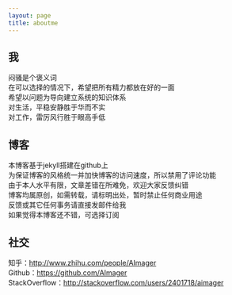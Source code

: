 ```yaml
---
layout: page
title: aboutme
---
```


## 我

闷骚是个褒义词  </br>
在可以选择的情况下，希望把所有精力都放在好的一面  </br>
希望以问题为导向建立系统的知识体系   </br>
对生活，平稳安静胜于华而不实  </br>
对工作，雷厉风行胜于眼高手低

## 博客

本博客基于jekyll搭建在github上   </br>
为保证博客的风格统一并加快博客的访问速度，所以禁用了评论功能 </br>
由于本人水平有限，文章差错在所难免，欢迎大家反馈纠错  </br>
博客均属原创，如需转载，请标明出处，暂时禁止任何商业用途  </br>
反馈或其它任何事务请直接发邮件给我 <a href=mailto:funcemail@163.com><i class="fa fa-mail-reply"></i></a> </br>
如果觉得本博客还不错，可选择订阅 <a href="/atom.xml"><i class="fa fa-rss"></i></a>

## 社交

知乎：<http://www.zhihu.com/people/AImager> </br>
Github：<https://github.com/AImager> </br>
StackOverflow：<http://stackoverflow.com/users/2401718/aimager>

